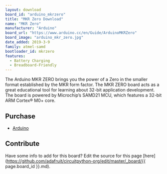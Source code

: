 ```yaml
---
layout: download
board_id: "arduino_mkrzero"
title: "MKR Zero Download"
name: "MKR Zero"
manufacturer: "Arduino"
board_url: "https://www.arduino.cc/en/Guide/ArduinoMKRZero"
board_image: "arduino_mkr_zero.jpg"
date_added: 2019-3-9
family: atmel-samd
bootloader_id: mkrzero
features:
  - Battery Charging
  - Breadboard-Friendly
---
```


The Arduino MKR ZERO brings you the power of a Zero in the smaller format established by the MKR form factor. The MKR ZERO board acts as a great educational tool for learning about 32-bit application development. The board is powered by Microchip’s SAMD21 MCU, which features a 32-bit ARM Cortex® M0+ core.

## Purchase
* [Arduino](https://store.arduino.cc/usa/arduino-mkrzero)

## Contribute

Have some info to add for this board? Edit the source for this page [here](https://github.com/adafruit/circuitpython-org/edit/master/_board/{{ page.board_id }}.md).
